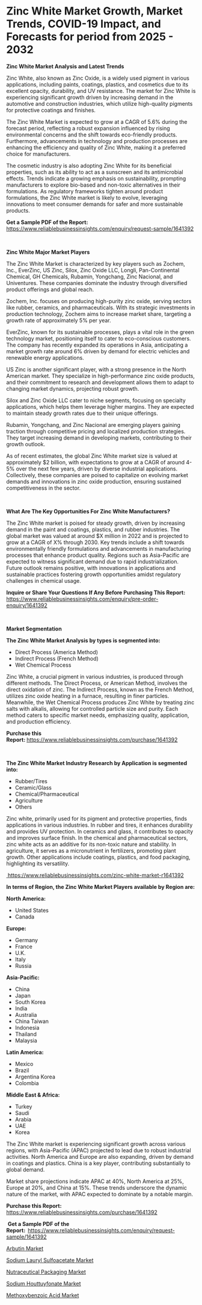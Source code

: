 <p><h1>Zinc White Market Growth, Market Trends, COVID-19 Impact, and Forecasts for period from 2025 - 2032</h1></p><p><strong>Zinc White Market Analysis and Latest Trends</strong></p>
<p><p>Zinc White, also known as Zinc Oxide, is a widely used pigment in various applications, including paints, coatings, plastics, and cosmetics due to its excellent opacity, durability, and UV resistance. The market for Zinc White is experiencing significant growth driven by increasing demand in the automotive and construction industries, which utilize high-quality pigments for protective coatings and finishes.</p><p>The Zinc White Market is expected to grow at a CAGR of 5.6% during the forecast period, reflecting a robust expansion influenced by rising environmental concerns and the shift towards eco-friendly products. Furthermore, advancements in technology and production processes are enhancing the efficiency and quality of Zinc White, making it a preferred choice for manufacturers.</p><p>The cosmetic industry is also adopting Zinc White for its beneficial properties, such as its ability to act as a sunscreen and its antimicrobial effects. Trends indicate a growing emphasis on sustainability, prompting manufacturers to explore bio-based and non-toxic alternatives in their formulations. As regulatory frameworks tighten around product formulations, the Zinc White market is likely to evolve, leveraging innovations to meet consumer demands for safer and more sustainable products.</p></p>
<p><strong>Get a Sample PDF of the Report:&nbsp;</strong> <a href="https://www.reliablebusinessinsights.com/enquiry/request-sample/1641392?utm_campaign=2250&utm_medium=2&utm_source=Github&utm_content=ia&utm_term=30012025&utm_id=zinc-white">https://www.reliablebusinessinsights.com/enquiry/request-sample/1641392</a></p>
<p>&nbsp;</p>
<p><strong>Zinc White Major Market Players</strong></p>
<p><p>The Zinc White Market is characterized by key players such as Zochem, Inc., EverZinc, US Zinc, Silox, Zinc Oxide LLC, Longli, Pan-Continental Chemical, GH Chemicals, Rubamin, Yongchang, Zinc Nacional, and Univentures. These companies dominate the industry through diversified product offerings and global reach.</p><p>Zochem, Inc. focuses on producing high-purity zinc oxide, serving sectors like rubber, ceramics, and pharmaceuticals. With its strategic investments in production technology, Zochem aims to increase market share, targeting a growth rate of approximately 5% per year.</p><p>EverZinc, known for its sustainable processes, plays a vital role in the green technology market, positioning itself to cater to eco-conscious customers. The company has recently expanded its operations in Asia, anticipating a market growth rate around 6% driven by demand for electric vehicles and renewable energy applications.</p><p>US Zinc is another significant player, with a strong presence in the North American market. They specialize in high-performance zinc oxide products, and their commitment to research and development allows them to adapt to changing market dynamics, projecting robust growth.</p><p>Silox and Zinc Oxide LLC cater to niche segments, focusing on specialty applications, which helps them leverage higher margins. They are expected to maintain steady growth rates due to their unique offerings.</p><p>Rubamin, Yongchang, and Zinc Nacional are emerging players gaining traction through competitive pricing and localized production strategies. They target increasing demand in developing markets, contributing to their growth outlook.</p><p>As of recent estimates, the global Zinc White market size is valued at approximately $2 billion, with expectations to grow at a CAGR of around 4-5% over the next few years, driven by diverse industrial applications. Collectively, these companies are poised to capitalize on evolving market demands and innovations in zinc oxide production, ensuring sustained competitiveness in the sector.</p></p>
<p>&nbsp;</p>
<p><strong>What Are The Key Opportunities For Zinc White Manufacturers?</strong></p>
<p><p>The Zinc White market is poised for steady growth, driven by increasing demand in the paint and coatings, plastics, and rubber industries. The global market was valued at around $X million in 2022 and is projected to grow at a CAGR of X% through 2030. Key trends include a shift towards environmentally friendly formulations and advancements in manufacturing processes that enhance product quality. Regions such as Asia-Pacific are expected to witness significant demand due to rapid industrialization. Future outlook remains positive, with innovations in applications and sustainable practices fostering growth opportunities amidst regulatory challenges in chemical usage.</p></p>
<p><strong>Inquire or Share Your Questions If Any Before Purchasing This Report:</strong> <a href="https://www.reliablebusinessinsights.com/enquiry/pre-order-enquiry/1641392?utm_campaign=2250&utm_medium=2&utm_source=Github&utm_content=ia&utm_term=30012025&utm_id=zinc-white">https://www.reliablebusinessinsights.com/enquiry/pre-order-enquiry/1641392</a></p>
<p>&nbsp;</p>
<p><strong>Market Segmentation</strong></p>
<p><strong>The Zinc White Market Analysis by types is segmented into:</strong></p>
<p><ul><li>Direct Process (America Method)</li><li>Indirect Process (French Method)</li><li>Wet Chemical Process</li></ul></p>
<p><p>Zinc White, a crucial pigment in various industries, is produced through different methods. The Direct Process, or American Method, involves the direct oxidation of zinc. The Indirect Process, known as the French Method, utilizes zinc oxide heating in a furnace, resulting in finer particles. Meanwhile, the Wet Chemical Process produces Zinc White by treating zinc salts with alkalis, allowing for controlled particle size and purity. Each method caters to specific market needs, emphasizing quality, application, and production efficiency.</p></p>
<p><strong>Purchase this Report:&nbsp;</strong><a href="https://www.reliablebusinessinsights.com/purchase/1641392?utm_campaign=2250&utm_medium=2&utm_source=Github&utm_content=ia&utm_term=30012025&utm_id=zinc-white">https://www.reliablebusinessinsights.com/purchase/1641392</a></p>
<p>&nbsp;</p>
<p><strong>The Zinc White Market Industry Research by Application is segmented into:</strong></p>
<p><ul><li>Rubber/Tires</li><li>Ceramic/Glass</li><li>Chemical/Pharmaceutical</li><li>Agriculture</li><li>Others</li></ul></p>
<p><p>Zinc white, primarily used for its pigment and protective properties, finds applications in various industries. In rubber and tires, it enhances durability and provides UV protection. In ceramics and glass, it contributes to opacity and improves surface finish. In the chemical and pharmaceutical sectors, zinc white acts as an additive for its non-toxic nature and stability. In agriculture, it serves as a micronutrient in fertilizers, promoting plant growth. Other applications include coatings, plastics, and food packaging, highlighting its versatility.</p></p>
<p><a href="https://www.reliablebusinessinsights.com/zinc-white-market-r1641392?utm_campaign=2250&utm_medium=2&utm_source=Github&utm_content=ia&utm_term=30012025&utm_id=zinc-white">&nbsp;https://www.reliablebusinessinsights.com/zinc-white-market-r1641392</a></p>
<p><strong>In terms of Region, the Zinc White Market Players available by Region are:</strong></p>
<p>
    <p> <strong> North America: </strong>
        <ul>
            <li>United States</li>
            <li>Canada</li>
        </ul>
        </p> 
    <p> <strong> Europe: </strong>
        <ul>
            <li>Germany</li>
            <li>France</li>
            <li>U.K.</li>
            <li>Italy</li>
            <li>Russia</li>
        </ul>
        </p> 
    <p> <strong> Asia-Pacific: </strong>
        <ul>
            <li>China</li>
            <li>Japan</li>
            <li>South Korea</li>
            <li>India</li>
            <li>Australia</li>
            <li>China Taiwan</li>
            <li>Indonesia</li>
            <li>Thailand</li>
            <li>Malaysia</li>
        </ul>
        </p> 
    <p> <strong> Latin America: </strong>
        <ul>
            <li>Mexico</li>
            <li>Brazil</li>
            <li>Argentina Korea</li>
            <li>Colombia</li>
        </ul>
        </p> 
    <p> <strong> Middle East & Africa: </strong>
        <ul>
            <li>Turkey</li>
            <li>Saudi</li>
            <li>Arabia</li>
            <li>UAE</li>
            <li>Korea</li>
        </ul>
    </p>
    </p>
<p><p>The Zinc White market is experiencing significant growth across various regions, with Asia-Pacific (APAC) projected to lead due to robust industrial activities. North America and Europe are also expanding, driven by demand in coatings and plastics. China is a key player, contributing substantially to global demand. </p><p>Market share projections indicate APAC at 40%, North America at 25%, Europe at 20%, and China at 15%. These trends underscore the dynamic nature of the market, with APAC expected to dominate by a notable margin.</p></p>
<p><strong>Purchase this Report: </strong><a href="https://www.reliablebusinessinsights.com/purchase/1641392?utm_campaign=2250&utm_medium=2&utm_source=Github&utm_content=ia&utm_term=30012025&utm_id=zinc-white">https://www.reliablebusinessinsights.com/purchase/1641392</a></p>
<p>&nbsp;<strong>Get a Sample PDF of the Report:&nbsp;&nbsp;</strong><a href="https://www.reliablebusinessinsights.com/enquiry/request-sample/1641392?utm_campaign=2250&utm_medium=2&utm_source=Github&utm_content=ia&utm_term=30012025&utm_id=zinc-white">https://www.reliablebusinessinsights.com/enquiry/request-sample/1641392</a></p>
<p><strong></strong></p>
<p><p><a href="https://github.com/hannajuana198484/Market-Research-Report-List-1/blob/main/arbutin-market.md?utm_campaign=2250&utm_medium=2&utm_source=Github&utm_content=ia&utm_term=30012025&utm_id=zinc-white">Arbutin Market</a></p><p><a href="https://github.com/martomiko755/Market-Research-Report-List-1/blob/main/sodium-lauryl-sulfoacetate-market.md?utm_campaign=2250&utm_medium=2&utm_source=Github&utm_content=ia&utm_term=30012025&utm_id=zinc-white">Sodium Lauryl Sulfoacetate Market</a></p><p><a href="https://github.com/chaturberville8181/Market-Research-Report-List-1/blob/main/nutraceutical-packaging-market.md?utm_campaign=2250&utm_medium=2&utm_source=Github&utm_content=ia&utm_term=30012025&utm_id=zinc-white">Nutraceutical Packaging Market</a></p><p><a href="https://github.com/carendesrochers299/Market-Research-Report-List-1/blob/main/sodium-houttuyfonate-market.md?utm_campaign=2250&utm_medium=2&utm_source=Github&utm_content=ia&utm_term=30012025&utm_id=zinc-white">Sodium Houttuyfonate Market</a></p><p><a href="https://github.com/zitanebeibit9/Market-Research-Report-List-1/blob/main/methoxybenzoic-acid-market.md?utm_campaign=2250&utm_medium=2&utm_source=Github&utm_content=ia&utm_term=30012025&utm_id=zinc-white">Methoxybenzoic Acid Market</a></p></p>